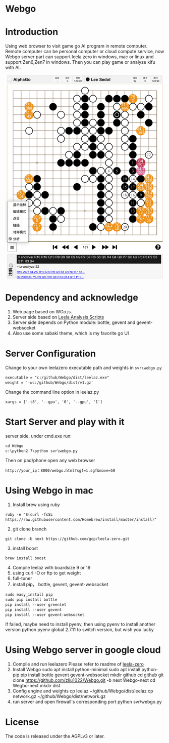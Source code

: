 # Webgo

# Introduction
Using web browser to visit game go AI program in remote computer.
Remote computer can be personal computer or cloud compute service, now Webgo server part can support leela zero in windows, mac or linux and support Zen6,Zen7 in windows.
Then you can play game or analyze kifu with AI.

![screenshot](screenshot/chinese.PNG)

# Dependency and acknowledge
1. Web page based on WGo.js.
2. Server side based on [Leela Analysis Scripts](https://github.com/lightvector/leela-analysis)
3. Server side depends on Python module: bottle, gevent and gevent-websocket
4. Also use some sabaki theme, which is my favorite go UI

# Server Configuration
Change to your own leelazero executable path and weights in ```svr\webgo.py```
```
executable = "c:/github/Webgo/dist/leelaz.exe"
weight = '-wc:/github/Webgo/dist/v1.gz'
```
Change the command line option in leelaz.py
```
xargs = ['-t8', '--gpu', '0', '--gpu', '1']
```

# Start Server and play with it
server side, under cmd.exe run:
```
cd Webgo
c:\python2.7\python svr\webgo.py
```

Then on pad/phone open any web browser
```
http://your_ip：8000/webgo.html?sgf=1.sgf&move=50
```

# Using Webgo in mac
1. Install brew using ruby
```
ruby -e "$(curl -fsSL https://raw.githubusercontent.com/Homebrew/install/master/install)"
```
2. git clone branch
```
git clone -b next https://github.com/gcp/leela-zero.git
```
3. install boost
```
brew install boost
```
4. Compile leelaz with boardsize 9 or 19
5. using curl -O or ftp to get weight
6. full-tuner
7. install pip， bottle, gevent, gevent-websocket
```
sudo easy_install pip
sudo pip install bottle
pip install --user greenlet
pip install --user gevent
pip install --user gevent-websocket
```
If failed, maybe need to install pyenv, then using pyenv to install another version python
pyenv global 2.7.11 to switch version, but wish you lucky

# Using Webgo server in google cloud
1. Compile and run leelazero
Please refer to readme of [leela-zero](https://github.com/leela-zero/leela-zero/blob/master/README.md)
2. Install Webgo
sudo apt install python-minimal
sudo apt install python-pip
pip install bottle gevent gevent-websocket
mkdir github
cd github
git clone https://github.com/zliu1022/Webgo.git -b next Webgo-next
cd Wegbo-next
mkdir dist
3. Config engine and weights
cp leelaz ~/github/Webgo/dist/leelaz
cp network.gz ~/github/Webgo/dist/network.gz
4. run server and open firewall's corresponding port
python svr/webgo.py

# License

The code is released under the AGPLv3 or later.
